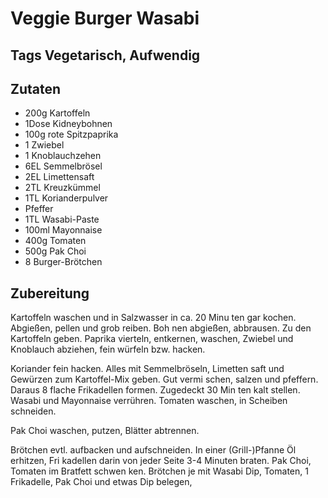 # Veggie Burger Wasabi

## Tags Vegetarisch, Aufwendig

## Zutaten

- 200g Kartoffeln
- 1Dose Kidneybohnen
- 100g rote Spitzpaprika
- 1 Zwiebel
- 1 Knoblauchzehen
- 6EL Semmelbrösel
- 2EL Limettensaft
- 2TL Kreuzkümmel
- 1TL Korianderpulver
- Pfeffer
- 1TL Wasabi-Paste
- 100ml Mayonnaise
- 400g Tomaten
- 500g Pak Choi
- 8 Burger-Brötchen

## Zubereitung

Kartoffeln waschen und in Salzwasser in ca. 20 Minu ten gar kochen. Abgießen, pellen und grob reiben. Boh nen abgießen, abbrausen. Zu den Kartoffeln geben. Paprika vierteln, entkernen, waschen, Zwiebel und Knoblauch abziehen, fein würfeln bzw. hacken.

Koriander fein hacken. Alles mit Semmelbröseln, Limetten saft und Gewürzen zum Kartoffel-Mix geben. Gut vermi schen, salzen und pfeffern.
Daraus 8 flache Frikadellen formen. Zugedeckt 30 Min ten kalt stellen.
Wasabi und Mayonnaise verrühren. Tomaten waschen, in Scheiben schneiden.

Pak Choi waschen, putzen, Blätter abtrennen.

Brötchen evtl. aufbacken und aufschneiden. In einer (Grill-)Pfanne Öl erhitzen, Fri kadellen darin von jeder Seite 3-4 Minuten braten. Pak Choi, Tomaten im Bratfett schwen ken. Brötchen je mit Wasabi Dip, Tomaten, 1 Frikadelle, Pak Choi und etwas Dip belegen,
